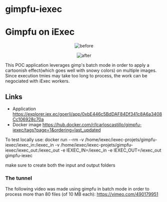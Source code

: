 # gimpfu-iexec

# Gimpfu on iExec

<p align="center">
<img src="https://user-images.githubusercontent.com/6378201/101988273-dfa8a880-3c98-11eb-8a28-c26f113d4fbe.png" alt="before"/>
</p>
<p align="center">
<img src="https://user-images.githubusercontent.com/6378201/101988277-e2a39900-3c98-11eb-93f6-0eca2411a17f.png" alt="after"/>
</p>

This POC application leverages gimp's batch mode in order to apply a cartoonish effect(which goes well with snowy colors) on multiple images. Since execution tmies may take too long to process, the work can be negociated with iExec workers.

## Links 
* Application https://explorer.iex.ec/goerli/app/0xbE446c5BdDAF84Df341c8A6a3408Cc106928c70a
* Docker image https://hub.docker.com/r/lcarloscastillo/gimpfu-iexec/tags?page=1&ordering=last_updated

To test locally use:
docker run --rm -v /home/iexec/iexec-projets/gimpfu-iexec/iexec_in:/iexec_in -v /home/iexec/iexec-projets/gimpfu-iexec/iexec_out:/iexec_out -e IEXEC_IN=/iexec_in -e IEXEC_OUT=/iexec_out gimpfu-iexec

make sure to create both the input and output folders

### The tunnel
The following video was made using gimpfu in batch mode in order to process more than 80 files (of 10 MB each): https://vimeo.com/490179951
